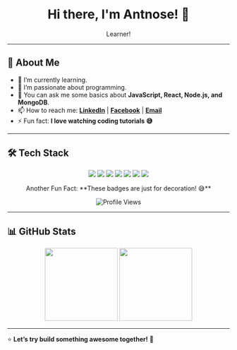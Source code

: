 <h1 align="center">Hi there, I'm Antnose! 👋</h1>

<p align="center">
  Learner!
</p>

---

## 🌟 About Me  
- 🔭 I’m currently learning.  
- 🌱 I’m passionate about programming.  
- 💬 You can ask me some basics about **JavaScript, React, Node.js, and MongoDB**.  
- 📫 How to reach me: **[LinkedIn](https://www.linkedin.com/in/antnose/)** | **[Facebook](https://www.facebook.com/antnose2.0/)** | **[Email](mailto:antnose28@gmail.com)**  
- ⚡ Fun fact: **I love watching coding tutorials 😅**  

---

## 🛠 Tech Stack  
<p align="center">
  <img src="https://img.shields.io/badge/HTML5-%23E34F26.svg?style=for-the-badge&logo=html5&logoColor=white" />
  <img src="https://img.shields.io/badge/CSS3-%231572B6.svg?style=for-the-badge&logo=css3&logoColor=white" />
  <img src="https://img.shields.io/badge/JavaScript-%23F7DF1E.svg?style=for-the-badge&logo=javascript&logoColor=black" />
  <img src="https://img.shields.io/badge/React-%2361DAFB.svg?style=for-the-badge&logo=react&logoColor=black" />
  <img src="https://img.shields.io/badge/Node.js-%23339933.svg?style=for-the-badge&logo=node.js&logoColor=white" />
  <img src="https://img.shields.io/badge/Express.js-%23000000.svg?style=for-the-badge&logo=express&logoColor=white" />
  <img src="https://img.shields.io/badge/MongoDB-%2347A248.svg?style=for-the-badge&logo=mongodb&logoColor=white" />
</p>

<p align="center">Another Fun Fact: **These badges are just for decoration! 😅**</p>

<p align="center">
  <img src="https://komarev.com/ghpvc/?username=antnose" alt="Profile Views">
</p>

---

## 📊 GitHub Stats  
<p align="center">
  <img src="https://github-readme-stats.vercel.app/api?username=antnose&show_icons=true&theme=radical" height="165">
  <img src="https://github-readme-streak-stats.herokuapp.com/?user=antnose&theme=radical" height="165">
</p>

---

⭐ **Let’s try build something awesome together!** 🚀  
